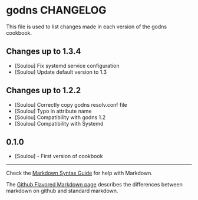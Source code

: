 godns CHANGELOG
=================

This file is used to list changes made in each version of the godns cookbook.

Changes up to 1.3.4
-------------------

- [Soulou] Fix systemd service configuration
- [Soulou] Update default version to 1.3

Changes up to 1.2.2
------------------

- [Soulou] Correctly copy godns resolv.conf file
- [Soulou] Typo in attribute name
- [Soulou] Compatibility with godns 1.2
- [Soulou] Compatibility with Systemd

0.1.0
-----
- [Soulou] - First version of cookbook

- - -
Check the [Markdown Syntax Guide](http://daringfireball.net/projects/markdown/syntax) for help with Markdown.

The [Github Flavored Markdown page](http://github.github.com/github-flavored-markdown/) describes the differences between markdown on github and standard markdown.
